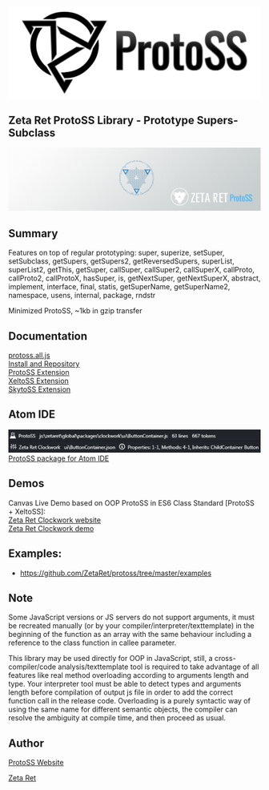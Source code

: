 [![Zeta Ret ProtoSS Logo](https://raw.githubusercontent.com/ZetaRet/atom.io-packages/master/images/local/protoss_logo_name.png)](https://protoss.zetaret.com/)  

## Zeta Ret ProtoSS Library - Prototype Supers-Subclass  

[![Zeta Ret ProtoSS Cover](https://raw.githubusercontent.com/ZetaRet/atom.io-packages/master/images/local/protoss_cover.jpg)](https://zetaret.com/projects/protoss/)  

## Summary  

Features on top of regular prototyping: super, superize, setSuper, setSubclass, getSupers, getSupers2, getReversedSupers, superList, superList2, getThis, getSuper, callSuper, callSuper2, callSuperX, callProto, callProto2, callProtoX, hasSuper, is, getNextSuper, getNextSuperX, abstract, implement, interface, final, statis, getSuperName, getSuperName2, namespace, usens, internal, package, rndstr

Minimized ProtoSS, ~1kb in gzip transfer  

## Documentation  
[protoss.all.js](https://github.com/ZetaRet/protoss/blob/master/dox/protoss.all.md)  
[Install and Repository](https://github.com/ZetaRet/protoss/blob/master/install.md)  
[ProtoSS Extension](https://github.com/ZetaRet/protoss/blob/master/protoss/ProtoSS.md)  
[XeltoSS Extension](https://github.com/ZetaRet/protoss/blob/master/xeltoss/XeltoSS.md)  
[SkytoSS Extension](https://github.com/ZetaRet/protoss/blob/master/skytoss/SkytoSS.md)  

## Atom IDE  
[![Zeta Ret ProtoSS Atom IDE](https://raw.githubusercontent.com/ZetaRet/atom.io-packages/master/images/atom-ide-protoss-bar-br.png)](https://atom.io/packages/ide-protoss)  
[ProtoSS package for Atom IDE](https://atom.io/packages/ide-protoss)  

## Demos  
Canvas Live Demo based on OOP ProtoSS in ES6 Class Standard [ProtoSS + XeltoSS]:  
[Zeta Ret Clockwork website](https://zetaret.com/projects/clockwork/)  
[Zeta Ret Clockwork demo](https://clockwork.zetaret.com/demo/)  

## Examples:  
- https://github.com/ZetaRet/protoss/tree/master/examples  

## Note  
Some JavaScript versions or JS servers do not support arguments, it must be recreated manually (or by your compiler/interpreter/texttemplate) in the beginning of the function as an array with the same behaviour including a reference to the class function in callee parameter.  

This library may be used directly for OOP in JavaScript, still, a cross-compiler/code analysis/texttemplate tool is required to take advantage of all features like real method overloading according to arguments length and type. Your interpreter tool must be able to detect types and arguments length before compilation of output js file in order to add the correct function call in the release code. Overloading is a purely syntactic way of using the same name for different semantic objects, the compiler can resolve the ambiguity at compile time, and then proceed as usual.  

## Author  
[ProtoSS Website](https://protoss.zetaret.com/)  

[Zeta Ret](https://zetaret.com/)  
